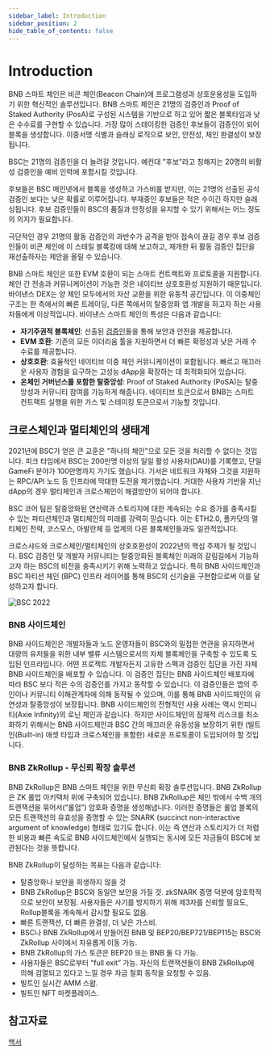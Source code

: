 ```yaml
---
sidebar_label: Introduction 
sidebar_position: 2
hide_table_of_contents: false
---
```


# Introduction

BNB 스마트 체인은 비콘 체인(Beacon Chain)에 프로그램성과 상호운용성을 도입하기 위한 혁신적인 솔루션입니다. BNB 스마트 체인은 21명의 검증인과 Proof of Staked Authority (PosA)로 구성된 시스템을 기반으로 하고 있어 짧은 블록타임과 낮은 수수료를 구현할 수 있습니다. 가장 많이 스테이킹한 검증인 후보들이 검증인이 되어 블록을 생성합니다. 이중서명 식별과 슬래싱 로직으로 보안, 안전성, 체인 완결성이 보장됩니다.

BSC는 21명의 검증인을 더 늘려갈 것입니다. 예컨대 "후보"라고 칭해지는 20명의 비활성 검증인을 예비 인력에 포함시킬 것입니다.

후보들은 BSC 메인넷에서 블록을 생성하고 가스비를 받지만, 이는 21명의 선출된 공식 검증인 보다는 낮은 확률로 이루어집니다. 부재중인 후보들은 적은 수이긴 하지만 슬래싱됩니다. 후보 검증인들이 BSC의 품질과 안정성을 유지할 수 있기 위해서는 어느 정도의 의지가 필요합니다.

극단적인 경우 21명의 활동 검증인의 과반수가 공격을 받아 접속이 끊길 경우 후보 검증인들이 비콘 체인에 이 스테일 블록킹에 대해 보고하고, 재개한 뒤 활동 검증인 집단을 재선출하자는 제안을 올릴 수 있습니다.

BNB 스마트 체인은 또한 EVM 호환이 되는 스마트 컨트랙트와 프로토콜을 지원합니다. 체인 간 전송과 커뮤니케이션이 가능한 것은 네이티브 상호호환성 지원하기 때문입니다. 바이낸스 DEX는 양 체인 모두에서의 자산 교환을 위한 유동적 공간입니다. 이 이중체인 구조는 한 측에서의 빠른 트레이딩, 다른 쪽에서의 탈중앙화 앱 개발을 하고자 하는 사용자들에게 이상적입니다. 바이낸스 스마트 체인의 특성은 다음과 같습니다:

* **자기주권적 블록체인**: 선출된 [검증인](consensus.md)들을 통해 보안과 안전을 제공합니다.
* **EVM 호환**: 기존의 모든 이더리움 툴을 지원하면서 더 빠른 확정성과 낮은 거래 수수료를 제공합니다.
* **상호호환**: 효율적인 네이티브 이중 체인 커뮤니케이션이 포함됩니다. 빠르고 매끄러운 사용자 경험을 요구하는 고성능 dApp을 확장하는 데 최적화되어 있습니다.
* **온체인 거버넌스를 포함한 탈중앙성**: Proof of Staked Authority (PoSA)는 탈중앙성과 커뮤니티 참여를 가능하게 해줍니다. 네이티브 토큰으로서 BNB는 스마트 컨트랙트 실행을 위한 가스 및 스테이킹 토큰으로서 기능할 것입니다.

<!--## 비콘체인과 BNB 스마트 체인 비교

|                   | 비콘 체인 | BNB 스마트 체인                    |
| ----------------- | ------------- | -------------------------------------- |
| Consensus         | DPoS          | PoSA                                   |
| No. of Validators | 11            | up to 41 (20 candidate block producers)|
| Mean Block Time   | <1s           | ~5s                                    |
| Programmability   | BEPs          | Support EVM-compatible smart contracts |
| Cross Chain       |[BEP3](https://github.com/bnb-chain/BEPs/blob/master/BEP3.md) introduces *Hash Timer Locked Contract functions* and further [mechanism](https://community.binance.org/topic/1892) to handle inter-blockchain tokens peg.    | BSC comes with efficient [native dual chain communication](cross-chain.md); Optimized for scaling high-performance dApps that require fast and smooth user experience.                    |
-->
## 크로스체인과 멀티체인의 생태계
2021년에 BSC가 얻은 큰 교훈은 "하나의 체인"으로 모든 것을 처리할 수 없다는 것입니다. 피크 타임에서 BSC는 200만명 이상의 일일 활성 사용자(DAU)를 기록했고, 단일 GameFi 분야가 100만명까지 가기도 했습니다. 기서은 네트워크 자체와 그것을 지원하는 RPC/API 노드 등 인프라에 막대한 도전을 제기했습니다. 거대한 사용자 기반을 지닌 dApp의 경우 멀티체인과 크로스체인이 해결방안이 되어야 합니다.

BSC 코어 팀은 탈중앙화된 연산력과 스토리지에 대한 계속되는 수요 증가를 충족시킬 수 있는 파티션체인과 멀티체인의 미래를 강력히 믿습니다. 이는 ETH2.0, 폴카닷의 멀티체인 전략, 코스모스, 아발란체 등 업계의 다른 블록체인들과도 일관적입니다.

크로스샤드와 크로스체인/멀티체인의 상호호환성이 2022년의 핵심 주제가 될 것입니다. BSC 검증인 및 개발자 커뮤니티는 탈중앙화된 블록체인 미래의 갈림길에서 기능하고자 하는 BSC의 비전을 충족시키기 위해 노력하고 있습니다. 특히 BNB 사이드체인과 BSC 파티션 체인 (BPC) 인프라 레이어를 통해 BSC의 신기술을 구현함으로써 이를 달성하고자 합니다.

![BSC 2022](/static/img/assets/BNBChain2022.png)

### BNB 사이드체인
BNB 사이드체인은 개발자들과 노드 운영자들이 BSC와의 밀접한 연관을 유지하면서 대량의 유저들을 위한 내부 밸류 시스템으로서의 자체 블록체인을 구축할 수 있도록 도입된 인프라입니다. 어떤 프로젝트 개발자든지 고유한 스펙과 검증인 집단을 가진 자체 BNB 사이드체인을 배포할 수 있습니다. 이 검증인 집단는 BNB 사이드체인 배포자에 따라 BSC 보다 적은 수의 검증인를 가지고 동작할 수 있습니다. 이 검증인들은 앱의 주인이나 커뮤니티 이해관계자에 의해 동작될 수 있으며, 이를 통해 BNB 사이드체인의 유연성과 탈중앙성이 보장됩니다. BNB 사이드체인의 전형적인 사용 사례는 액시 인피니티(Axie Infinity)의 로닌 체인과 같습니다. 하지만 사이드체인의 잠재적 리스크를 최소화하기 위해서는 BNB 사이드체인과 BSC 간의 매끄러운 유동성을 보장하기 위한 (빌트인(Built-in) 애셋 타입과 크로스체인을 포함한) 새로운 프로토콜이 도입되어야 할 것입니다.

### BNB ZkRollup - 무신뢰 확장 솔루션
   
BNB ZkRollup은 BNB 스마트 체인을 위한 무신뢰 확장 솔루션입니다. BNB ZkRollup은 ZK 롤업 아키텍처 위에 구축되어 있습니다. BNB ZkRollup은 체인 밖에서 수백 개의 트랜잭션을 묶어서(“롤업”) 암호화 증명을 생성해냅니다. 이러한 증명들은 롤업 블록의 모든 트랜잭션의 유효성을 증명할 수 있는 SNARK (succinct non-interactive argument of knowledge) 형태로 있기도 합니다. 이는 즉 연산과 스토리지가 더 저렴한 비용과 빠른 속도로 BNB 사이드체인에서 실행되는 동시에 모든 자금들이 BSC에 보관된다는 것을 뜻합니다.

BNB ZkRollup이 달성하는 목표는 다음과 같습니다:

* 탈중앙화나 보안을 희생하지 않을 것
* BNB ZkRollup은 BSC와 동일안 보안을 가질 것. zkSNARK 증명 덕분에 암호학적으로 보안이 보장됨. 사용자들은 사기를 방지하기 위해 제3자를 신뢰할 필요도, Rollup블록을 계속해서 감시할 필요도 없음.
* 빠른 트랜잭션, 더 빠른 완결성, 더 낮은 가스비.
* BSC나 BNB ZkRollup에서 만들어진 BNB 및 BEP20/BEP721/BEP115는 BSC와 ZkRollup 사이에서 자유롭게 이동 가능.
* BNB ZkRollup의 가스 토큰은 BEP20 또는 BNB 둘 다 가능. 
* 사용자들은 BSC로부터 “full exit” 가능. 자신의 트랜잭션들이 BNB ZkRollup에 의해 검열되고 있다고 느낄 경우 자금 철회 동작을 요청할 수 있음.
* 빌트인 실시간 AMM 스왑.
* 빌트인 NFT 마켓플레이스.

## 참고자료
[백서](https://github.com/bnb-chain/whitepaper/blob/master/WHITEPAPER.md)
